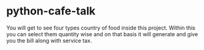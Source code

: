 # python-cafe-talk
You will get to see four types country of food inside this project. Within this you can select them quantity wise and on that basis it will generate and give you the bill along with service tax.

